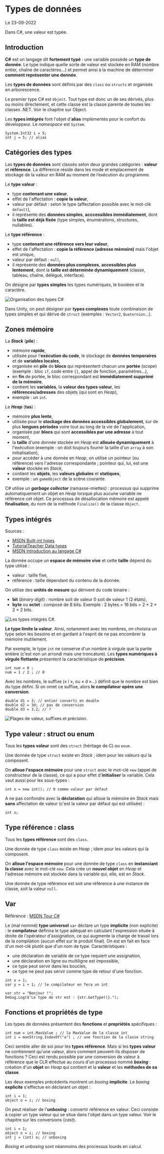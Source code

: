 # Types de données

Le 23-09-2022

Dans C#, une valeur est typée.

## Introduction

**C#** est un langage dit **fortement typé** : une variable possède un **type de donnée**. Le type indique quelle sorte de valeur est stockée en RAM (nombre entier, chaîne de caractères...) et permet ainsi à la machine de déterminer **comment représenter une donnée**. 

Les **types de données** sont définis par des `class` ou `structs` et organisés en arborescence. 

Le premier type C# est `Object`. Tout type est donc un de ses dérivés, plus ou moins directement, et cette classe est la classe parente de toutes les classes .NET. Voir le chapitre sur Object.

Les **types intégrés** font l'objet d'**alias** implémentés pour le confort du développeur. Le *namespace* est `System`.
```
System.Int32 i = 5; 
int j = 5; // alias
```

## Catégories des types

Les **types de données** sont classés selon deux grandes catégories : **valeur** et **référence**. La différence réside dans les mode et emplacement de stockage de la valeur en RAM au moment de l’exécution du programme.

Le **type valeur** : 
- type **contenant une valeur**,
- effet de l'affectation : **copie la valeur**,
- valeur par défaut : selon le type (affectation possible avec le mot-clé `default`),
- il représente des **données simples**, **acccessibles immédiatement**, dont la **taille est déjà fixée** (type simples, énumérations, structures, nullables).

Le **type référence** : 
- type **contenant une référence vers leur valeur**,
- effet de l'affectation : **copie la référence (adresse mémoire)** mais l'objet est unique,
- valeur par défaut : `null`,
- il représente des **données plus complexes**, **accessibles plus lentement**, dont la **taille est déterminée dynamiquement** (classe, tableau, chaîne, délégué, interface).

On désigne par **types simples** les types numériques, le booléen et le caractère. 

![Organisation des types C#](../../media/csharp/types_arbre.svg)

Dans Unity, on peut désigner par **types complexes** toute combinaison de types simples et qui dérive de `struct` (exemples : `Vector2`, `Quaternion`...).

## Zones mémoire

La ***Stack*** (**pile**) :
- mémoire **rapide**,
- utilisée pour l'**exécution du code**, le stockage de **données temporaires** et de **variables locales**,
- organisée en **pile** de **blocs** qui représentent chacun une **portée** (*scope*) (exemple : bloc `if`, code entre `{}`, appel de fonction, paramètres...),
- en **fin** de portée, le bloc correspondant est **immédiatement supprimé de la mémoire**, 
- contient les **variables**, la **valeur des types valeur**, les **références/adresses** des objets (qui sont en *Heap*),
- exemple : un `int`.

Le ***Heap*** (**tas**) :
- mémoire **plus lente**,
- utilisée pour le **stockage des données accessibles globalement**, sur de plus **longues périodes** voire tout au long de la vie de l'application,
- organisée par **blocs** qui sont **accessibles par une adresse** à tout moment,
- la **taille** d'une donnée stockée en *Heap* est **allouée dynamiquement** à l'exécution (exemple : on doit toujours fournir la taille d'un `array` à son initialisation),
- pour accéder à une donnée en *Heap*, on utilise un pointeur (ou référence) vers l'adresse correspondante ; pointeur qui, lui, est une **valeur** stockée en *Stack*,
- contient les **objets**, les **valeurs globales** et **statiques**,
- exemple : un `gameObject` de la scène courante.

C# utilise un ***garbage collector*** (ramasse-miettes) : processus qui supprime automatiquement un objet en *Heap* lorsque plus aucune variable ne référence cet objet. Ce processus de désallocation mémoire est appelé **finalisation**, du nom de la méthode `Finalize()` de la classe `Object`. 

## Types intégrés

Sources : 
- [MSDN Built-int types](https://docs.microsoft.com/fr-fr/dotnet/csharp/language-reference/builtin-types/built-in-types "MSDN Built-int types") 
- [TutorialTeacher Data types](https://www.tutorialsteacher.com/csharp/csharp-data-types "TutorialTeacher Data types")
- [MSDN Introduction au langage C#](https://docs.microsoft.com/fr-fr/dotnet/csharp/language-reference/language-specification/introduction "MSDN Introduction au langage C#")

La donnée occupe un **espace de mémoire vive** et cette **taille** dépend du type utilisé :
- valeur : taille fixe,
- référence : taille dépendant du contenu de la donnée.

On utilise des **unités de mesure** qui dérivent du code binaire :
- **bit** (*binary digit*) : nombre soit de valeur 0 soit de valeur 1 (2 états),
- **byte** ou **octet** : composé de 8 bits. Exemple : 2 bytes = 16 bits = 2 × 2 × 2 × 2 bits.

![Les types intégrés C#.](../../media/csharp/types.svg)

**Le type limite la valeur**. Ainsi, notamment avec les nombres, on choisira un type selon les besoins et en gardant à l'esprit de ne pas encombrer la mémoire inutilement. 

Par exemple, le type `int` ne conserve d'un nombre à virgule que la partie entière (c'est non un arrondi mais une troncature). Les **types numériques à virgule flottante** présentent la caractéristique de **précision**. 
```
int num = 0 ;
num = 1 / 2 ; // 0
```

Avec les nombres, le suffixe (« l », ou « d »...) définit que le nombre est bien du type défini. Si on omet ce suffixe, alors **le compilateur opère une conversion**.
```
double d1 = 3; // entier converti en double
double d2 = 3d; // pas de conversion
double d3 = 3.2; // ?
```

![Plages de valeur, suffixes et précision.](../../media/csharp/types_plages_precision.svg)

## Type valeur : struct ou enum

Tous les **types valeur** sont des `struct` (héritage de C) ou `enum`. 

Une donnée de type `struct` existe en *Stack* ; idem pour les valeurs qui la composent.

On **alloue l'espace mémoire** pour une `struct` avec le mot-clé `new` (appel de constructeur de la classe), ce qui a pour effet d'**initialiser** la variable. Cela vaut aussi pour les sous-types :
```
int x = new int(); // 0 comme valeur par défaut
```

A ne pas confondre avec la **déclaration** qui alloue la mémoire en *Stack* mais **sans** affectation de valeur (c'est la valeur par défaut qui est utilisée) :
```
int x;
```


## Type référence : class

Tous les **types référence** sont des `class`.

Une donnée de type `class` existe en *Heap* ; idem pour les valeurs qui la composent.

On **alloue l'espace mémoire** pour une donnée de type `class` en **instanciant la classe** avec le mot-clé `new`. Cela crée un **nouvel objet** en *Heap* et l'adresse mémoire est stockée dans la variable qui, elle, est en *Stack*.

Une donnée de type référence est soit une référence à une instance de classe, soit la valeur `null`.

## Var

Référence : [MSDN Tour C#](https://docs.microsoft.com/fr-fr/dotnet/csharp/tour-of-csharp/ "MSDN Tour C#")

Le (mal nommé) **type universel** `var` déclare un type **implicite** (non explicite) : le **compilateur** définira le type adéquat en calculant l'expression située à droite de l'opérateur d'assignation, ce qui augmente la charge de travail lors de la compilation (aucun effet sur le produit final). On est en fait en face d'un mot-clé plutôt que d'un nom de type. Caractéristiques : 
- une déclaration de variable de ce type requiert une assignation, 
- une déclaration en ligne ou multiligne est impossible,
- ce type peut servir dans les boucles,
- ce type ne peut pas servir comme type de retour d'une fonction.
```
int x = 1;
var y = i + 1; // le compilateur en fera un int

var str = "Bonjour !";
Debug.Log($"Le type de str est : {str.GetType()}.");
```

## Fonctions et propriétés de type

Les types de données présentent des **fonctions** et **propriétés** spécifiques : 
```
int num = int.MaxValue ; // la MaxValue de la classe int
int i = monString.IndexOf("a") ; // une fonction de la classe string
```

Ceci semble aller de soi pour les **types référence**. Mais si les **types valeur** ne contiennent qu'une valeur, alors comment peuvent-ils disposer de fonctions ? Ceci est rendu possible par une conversion de valeur à référence que le CLR effectue au cours d'un processus nommé ***boxing*** : création d'un **objet** en *Heap* qui contient et la **valeur** et les **méthodes de sa classe**. 

Les deux exemples précédents montrent un *boxing* **implicite**. Le *boxing* **explicite** s'effectue en déclarant un objet :
```
int i = 1;
object o = i; // boxing
```

On peut réaliser de l'***unboxing*** : convertir référence en valeur. Ceci consiste à copier un type valeur qui se situe dans l'objet dans un type valeur. Voir le chapitre sur les conversions (*cast*).
```
int i = 1;
object o = i; // boxing
int j = (int) o; // unboxing
```

*Boxing* et *unboxing* sont néanmoins des processus lourds en calcul.